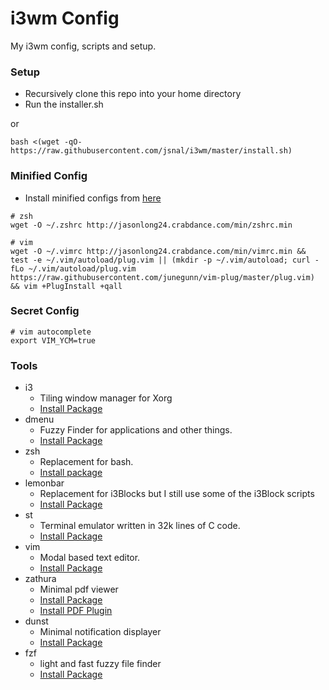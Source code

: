 # i3wm Config

 My i3wm config, scripts and setup.

### Setup
- Recursively clone this repo into your home directory
- Run the installer.sh

or

```
bash <(wget -qO- https://raw.githubusercontent.com/jsnal/i3wm/master/install.sh)
```

### Minified Config

- Install minified configs from [here](http://jasonlong24.crabdance.com/min/)

```
# zsh
wget -O ~/.zshrc http://jasonlong24.crabdance.com/min/zshrc.min

# vim
wget -O ~/.vimrc http://jasonlong24.crabdance.com/min/vimrc.min && test -e ~/.vim/autoload/plug.vim || (mkdir -p ~/.vim/autoload; curl -fLo ~/.vim/autoload/plug.vim https://raw.githubusercontent.com/junegunn/vim-plug/master/plug.vim) && vim +PlugInstall +qall
```

### Secret Config

```
# vim autocomplete
export VIM_YCM=true
```

### Tools
- i3
    - Tiling window manager for Xorg
    - [Install Package](https://github.com/i3/i3)
- dmenu
    - Fuzzy Finder for applications and other things.
    - [Install Package](https://git.suckless.org/dmenu/)
- zsh
    - Replacement for bash.
    - [Install package](https://www.archlinux.org/packages/extra/x86_64/zsh/)
- lemonbar
    - Replacement for i3Blocks but I still use some of the i3Block scripts
    - [Install Package](https://github.com/jaagr/polybar)
- st
    - Terminal emulator written in 32k lines of C code.
    - [Install Package](https://git.suckless.org/st/)
- vim
    - Modal based text editor.
    - [Install Package](https://github.com/vim/vim)
- zathura
    - Minimal pdf viewer
    - [Install Package](https://www.archlinux.org/packages/community/x86_64/zathura/)
    - [Install PDF Plugin](https://www.archlinux.org/packages/community/x86_64/zathura-pdf-mupdf/)
- dunst
    - Minimal notification displayer
    - [Install Package](https://www.archlinux.org/packages/community/x86_64/dunst/)
- fzf
    - light and fast fuzzy file finder
    - [Install Package](https://www.archlinux.org/packages/community/x86_64/dunst/)
